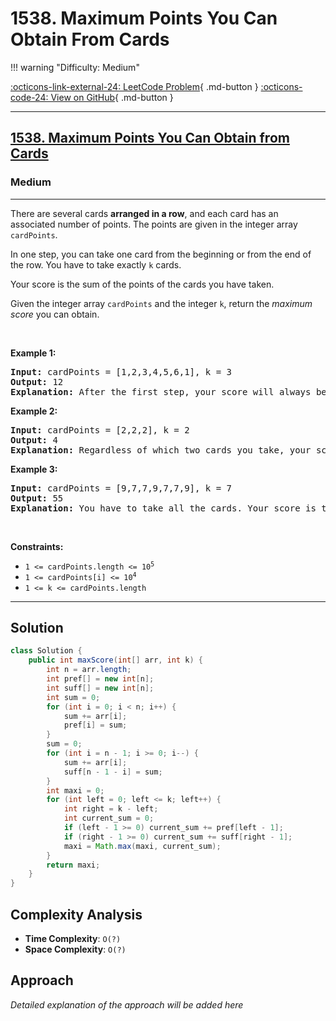 # 1538. Maximum Points You Can Obtain From Cards

!!! warning "Difficulty: Medium"

[:octicons-link-external-24: LeetCode Problem](https://leetcode.com/problems/maximum-points-you-can-obtain-from-cards/){ .md-button }
[:octicons-code-24: View on GitHub](https://github.com/RAJ8664/Leetcode/tree/master/1538-maximum-points-you-can-obtain-from-cards){ .md-button }

---

<h2><a href="https://leetcode.com/problems/maximum-points-you-can-obtain-from-cards">1538. Maximum Points You Can Obtain from Cards</a></h2><h3>Medium</h3><hr><p>There are several cards <strong>arranged in a row</strong>, and each card has an associated number of points. The points are given in the integer array <code>cardPoints</code>.</p>

<p>In one step, you can take one card from the beginning or from the end of the row. You have to take exactly <code>k</code> cards.</p>

<p>Your score is the sum of the points of the cards you have taken.</p>

<p>Given the integer array <code>cardPoints</code> and the integer <code>k</code>, return the <em>maximum score</em> you can obtain.</p>

<p>&nbsp;</p>
<p><strong class="example">Example 1:</strong></p>

<pre>
<strong>Input:</strong> cardPoints = [1,2,3,4,5,6,1], k = 3
<strong>Output:</strong> 12
<strong>Explanation:</strong> After the first step, your score will always be 1. However, choosing the rightmost card first will maximize your total score. The optimal strategy is to take the three cards on the right, giving a final score of 1 + 6 + 5 = 12.
</pre>

<p><strong class="example">Example 2:</strong></p>

<pre>
<strong>Input:</strong> cardPoints = [2,2,2], k = 2
<strong>Output:</strong> 4
<strong>Explanation:</strong> Regardless of which two cards you take, your score will always be 4.
</pre>

<p><strong class="example">Example 3:</strong></p>

<pre>
<strong>Input:</strong> cardPoints = [9,7,7,9,7,7,9], k = 7
<strong>Output:</strong> 55
<strong>Explanation:</strong> You have to take all the cards. Your score is the sum of points of all cards.
</pre>

<p>&nbsp;</p>
<p><strong>Constraints:</strong></p>

<ul>
	<li><code>1 &lt;= cardPoints.length &lt;= 10<sup>5</sup></code></li>
	<li><code>1 &lt;= cardPoints[i] &lt;= 10<sup>4</sup></code></li>
	<li><code>1 &lt;= k &lt;= cardPoints.length</code></li>
</ul>


---

## Solution

```java
class Solution {
    public int maxScore(int[] arr, int k) {
        int n = arr.length;
        int pref[] = new int[n];
        int suff[] = new int[n];
        int sum = 0;
        for (int i = 0; i < n; i++) {
            sum += arr[i];
            pref[i] = sum;
        }
        sum = 0;
        for (int i = n - 1; i >= 0; i--) {
            sum += arr[i];
            suff[n - 1 - i] = sum;
        }
        int maxi = 0;
        for (int left = 0; left <= k; left++) {
            int right = k - left;
            int current_sum = 0;
            if (left - 1 >= 0) current_sum += pref[left - 1];
            if (right - 1 >= 0) current_sum += suff[right - 1];
            maxi = Math.max(maxi, current_sum);
        }
        return maxi;
    }
}
```

## Complexity Analysis

- **Time Complexity**: `O(?)`
- **Space Complexity**: `O(?)`

## Approach

*Detailed explanation of the approach will be added here*

